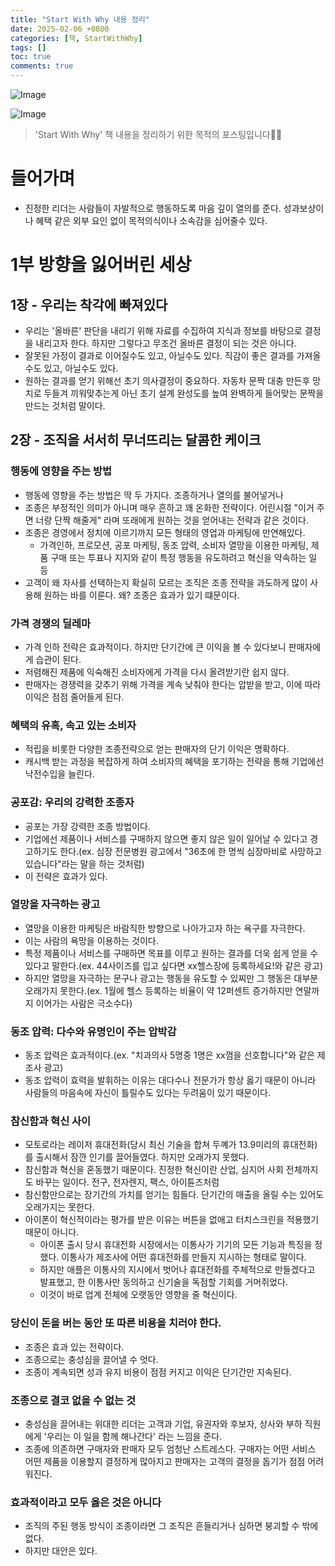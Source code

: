 ```yaml
---
title: "Start With Why 내용 정리"
date: 2025-02-06 +0800
categories: [책, StartWithWhy]
tags: []
toc: true
comments: true
---
```


![Image](https://github.com/user-attachments/assets/9d1583d6-ee3f-4bc3-bd83-f717cc3f7358)

![Image](https://github.com/user-attachments/assets/e53f4654-02b8-44d4-89d7-17c80b12805c)

> 'Start With Why' 책 내용을 정리하기 위한 목적의 포스팅입니다🙆‍♂️

# 들어가며
- 진정한 리더는 사람들이 자발적으로 행동하도록 마음 깊이 열의를 준다. 성과보상이나 혜택 같은 외부 요인 없이 목적의식이나 소속감을 심어줄수 있다.

# 1부 방향을 잃어버린 세상

## 1장 - 우리는 착각에 빠져있다
- 우리는 '올바른' 판단을 내리기 위해 자료를 수집하여 지식과 정보를 바탕으로 결정을 내리고자 한다. 하지만 그렇다고 무조건 올바른 결정이 되는 것은 아니다.
- 잘못된 가정이 결과로 이어질수도 있고, 아닐수도 있다. 직감이 좋은 결과를 가져올 수도 있고, 아닐수도 있다.
- 원하는 결과를 얻기 위해선 초기 의사결정이 중요하다. 자동차 문짝 대충 만든후 망치로 두들겨 끼워맞추는게 아닌 초기 설계 완성도를 높여 완벽하게 들어맞는 문짝을 만드는 것처럼 말이다.

## 2장 - 조직을 서서히 무너뜨리는 달콤한 케이크

### 행동에 영향을 주는 방법
- 행동에 영향을 주는 방법은 딱 두 가지다. 조종하거나 열의를 불어넣거나
- 조종은 부정적인 의미가 아니며 매우 흔하고 꽤 온화한 전략이다. 어린시절 "이거 주면 너랑 단짝 해줄게" 라며 또래에게 원하는 것을 얻어내는 전략과 같은 것이다.
- 조종은 경영에서 정치에 이르기까지 모든 형태의 영업과 마케팅에 만연해있다.
  - 가격인하, 프로모션, 공포 마케팅, 동조 압력, 소비자 열망을 이용한 마케팅, 제품 구매 또는 투표나 지지와 같이 특정 행동을 유도하려고 혁신을 약속하는 일 등
- 고객이 왜 자사를 선택하는지 확실히 모르는 조직은 조종 전략을 과도하게 많이 사용해 원하는 바를 이룬다. 왜? 조종은 효과가 있기 떄문이다.

### 가격 경쟁의 딜레마
- 가격 인하 전략은 효과적이다. 하지만 단기간에 큰 이익을 볼 수 있다보니 판매자에게 습관이 된다. 
- 저렴해진 제품에 익숙해진 소비자에게 가격을 다시 올려받기란 쉽지 않다.
- 판매자는 경쟁력을 갖추기 위해 가격을 계속 낮춰야 한다는 압받을 받고, 이에 따라 이익은 점점 줄어들게 된다.

### 혜택의 유혹, 속고 있는 소비자
- 적립을 비롯한 다양한 조종전략으로 얻는 판매자의 단기 이익은 명확하다.
- 캐시백 받는 과정을 복잡하게 하여 소비자의 혜택을 포기하는 전략을 통해 기업에선 낙전수입을 늘린다.

### 공포감: 우리의 강력한 조종자
- 공포는 가장 강력한 조종 방법이다.
- 기업에선 제품이나 서비스를 구매하지 않으면 좋지 않은 일이 일어날 수 있다고 경고하기도 한다.(ex. 심장 전문병원 광고에서 "36초에 한 명씩 심장마비로 사망하고 있습니다"라는 말을 하는 것처럼)
- 이 전략은 효과가 있다.

### 열망을 자극하는 광고
- 열망을 이용한 마케팅은 바람직한 방향으로 나아가고자 하는 욕구를 자극한다.
- 이는 사람의 욕망을 이용하는 것이다.
- 특정 제품이나 서비스를 구매하면 목표를 이루고 원하는 결과를 더욱 쉽게 얻을 수 있다고 말한다.(ex. 44사이즈를 입고 싶다면 xx헬스장에 등록하세요!와 같은 광고)
- 하지만 열망을 자극하는 문구나 광고는 행동을 유도할 수 있찌만 그 행동은 대부분 오래가지 못한다.(ex. 1월에 헬스 등록하는 비율이 약 12퍼센트 증가하지만 연말까지 이어가는 사람은 극소수다)

### 동조 압력: 다수와 유명인이 주는 압박감
- 동조 압력은 효과적이다.(ex. "치과의사 5명중 1명은 xx껌을 선호합니다"와 같은 제조사 광고)
- 동조 압력이 효력을 발휘하는 이유는 대다수나 전문가가 항상 옳기 때문이 아니라 사람들의 마음속에 자신이 틀릴수도 있다는 두려움이 있기 때문이다.

### 참신함과 혁신 사이
- 모토로라는 레이저 휴대전화(당시 최신 기술을 합쳐 두꼐가 13.9미리의 휴대전화)를 출시해서 잠깐 인기를 끌어들였다. 하지만 오래가지 못했다.
- 참신함과 혁신을 혼동했기 때문이다. 진정한 혁신이란 산업, 심지어 사회 전체까지도 바꾸는 일이다. 전구, 전자렌지, 팩스, 아이튠즈처럼
- 참신함만으로는 장기간의 가치를 얻기는 힘들다. 단기간의 매출을 올릴 수는 있어도 오래가지는 못한다.
- 아이폰이 혁신적이라는 평가를 받은 이유는 버튼을 없애고 터치스크린을 적용했기 때문이 아니다.
  - 아이폰 출시 당시 휴대전화 시장에서는 이통사가 기기의 모든 기능과 특징을 정했다. 이통사가 제조사에 어떤 휴대전화를 만들지 지시하는 형태로 말이다.
  - 하지만 애플은 이통사의 지시에서 벗어나 휴대전화를 주체적으로 만들겠다고 발표했고, 한 이통사만 동의하고 신기술을 독점할 기회를 거머쥐었다.
  - 이것이 바로 업계 전체에 오랫동안 영향을 줄 혁신이다.

### 당신이 돈을 버는 동안 또 따른 비용을 치러야 한다.
- 조종은 효과 있는 전략이다.
- 조종으로는 충성심을 끌어낼 수 엇다.
- 조종이 계속되면 성과 유지 비용이 점점 커지고 이익은 단기간만 지속된다.

### 조종으로 결코 없을 수 없는 것
- 충성심을 끌어내는 위대한 리더는 고객과 기업, 유권자와 후보자, 상사와 부하 직원에게 '우리는 이 일을 함께 해나간다' 라는 느낌을 준다.
- 조종에 의존하면 구매자와 판매자 모두 엄청난 스트레스다. 구매자는 어떤 서비스 어떤 제품을 이용할지 결정하게 많아지고 판매자는 고객의 결정을 돕기가 점점 어려워진다.

### 효과적이라고 모두 옳은 것은 아니다
- 조직의 주된 행동 방식이 조종이라면 그 조직은 흔들리거나 심하면 붕괴할 수 밖에 없다.
- 하지만 대안은 있다.

